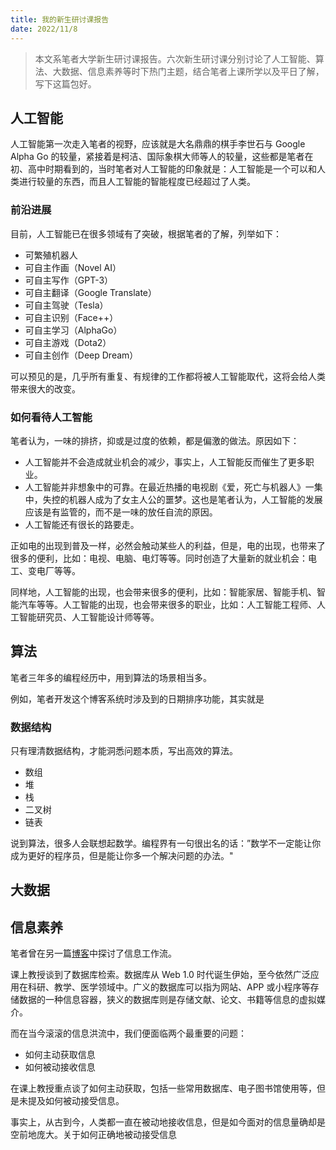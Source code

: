 ```yaml
---
title: 我的新生研讨课报告
date: 2022/11/8
---
```


> 本文系笔者大学新生研讨课报告。六次新生研讨课分别讨论了人工智能、算法、大数据、信息素养等时下热门主题，结合笔者上课所学以及平日了解，写下这篇包好。

## 人工智能

人工智能第一次走入笔者的视野，应该就是大名鼎鼎的棋手李世石与 Google Alpha Go 的较量，紧接着是柯洁、国际象棋大师等人的较量，这些都是笔者在初、高中时期看到的，当时笔者对人工智能的印象就是：人工智能是一个可以和人类进行较量的东西，而且人工智能的智能程度已经超过了人类。

### 前沿进展

目前，人工智能已在很多领域有了突破，根据笔者的了解，列举如下：

-   可繁殖机器人
-   可自主作画（Novel AI）
-   可自主写作（GPT-3）
-   可自主翻译（Google Translate）
-   可自主驾驶（Tesla）
-   可自主识别（Face++）
-   可自主学习（AlphaGo）
-   可自主游戏（Dota2）
-   可自主创作（Deep Dream）

可以预见的是，几乎所有重复、有规律的工作都将被人工智能取代，这将会给人类带来很大的改变。

### 如何看待人工智能

笔者认为，一味的排挤，抑或是过度的依赖，都是偏激的做法。原因如下：

-   人工智能并不会造成就业机会的减少，事实上，人工智能反而催生了更多职业。
-   人工智能并非想象中的可靠。在最近热播的电视剧《爱，死亡与机器人》一集中，失控的机器人成为了女主人公的噩梦。这也是笔者认为，人工智能的发展应该是有监管的，而不是一味的放任自流的原因。
-   人工智能还有很长的路要走。

正如电的出现到普及一样，必然会触动某些人的利益，但是，电的出现，也带来了很多的便利，比如：电视、电脑、电灯等等。同时创造了大量新的就业机会：电工、变电厂等等。

同样地，人工智能的出现，也会带来很多的便利，比如：智能家居、智能手机、智能汽车等等。人工智能的出现，也会带来很多的职业，比如：人工智能工程师、人工智能研究员、人工智能设计师等等。

## 算法

笔者三年多的编程经历中，用到算法的场景相当多。

例如，笔者开发这个博客系统时涉及到的日期排序功能，其实就是

### 数据结构

只有理清数据结构，才能洞悉问题本质，写出高效的算法。

-   数组
-   堆
-   栈
-   二叉树
-   链表

说到算法，很多人会联想起数学。编程界有一句很出名的话：”数学不一定能让你成为更好的程序员，但是能让你多一个解决问题的办法。"

## 大数据

## 信息素养

笔者曾在另一篇[博客](https://rene.wang/p/My-Information-Flow.md)中探讨了信息工作流。

课上教授谈到了数据库检索。数据库从 Web 1.0 时代诞生伊始，至今依然广泛应用在科研、教学、医学领域中。广义的数据库可以指为网站、APP 或小程序等存储数据的一种信息容器，狭义的数据库则是存储文献、论文、书籍等信息的虚拟媒介。

而在当今滚滚的信息洪流中，我们便面临两个最重要的问题：

-   如何主动获取信息
-   如何被动接收信息

在课上教授重点谈了如何主动获取，包括一些常用数据库、电子图书馆使用等，但是未提及如何被动接受信息。

事实上，从古到今，人类都一直在被动地接收信息，但是如今面对的信息量确却是空前地庞大。关于如何正确地被动接受信息
